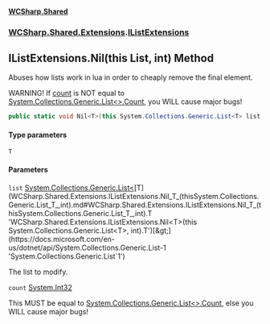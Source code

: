 #### [WCSharp.Shared](README.md 'README')
### [WCSharp.Shared.Extensions](WCSharp.Shared.Extensions.md 'WCSharp.Shared.Extensions').[IListExtensions](WCSharp.Shared.Extensions.IListExtensions.md 'WCSharp.Shared.Extensions.IListExtensions')

## IListExtensions.Nil<T>(this List<T>, int) Method

Abuses how lists work in lua in order to cheaply remove the final element.  
  
WARNING! If [count](WCSharp.Shared.Extensions.IListExtensions.Nil_T_(thisSystem.Collections.Generic.List_T_,int).md#WCSharp.Shared.Extensions.IListExtensions.Nil_T_(thisSystem.Collections.Generic.List_T_,int).count 'WCSharp.Shared.Extensions.IListExtensions.Nil<T>(this System.Collections.Generic.List<T>, int).count') is NOT equal to [System.Collections.Generic.List&lt;&gt;.Count](https://docs.microsoft.com/en-us/dotnet/api/System.Collections.Generic.List-1.Count 'System.Collections.Generic.List`1.Count'), you WILL cause major bugs!

```csharp
public static void Nil<T>(this System.Collections.Generic.List<T> list, int count);
```
#### Type parameters

<a name='WCSharp.Shared.Extensions.IListExtensions.Nil_T_(thisSystem.Collections.Generic.List_T_,int).T'></a>

`T`
#### Parameters

<a name='WCSharp.Shared.Extensions.IListExtensions.Nil_T_(thisSystem.Collections.Generic.List_T_,int).list'></a>

`list` [System.Collections.Generic.List&lt;](https://docs.microsoft.com/en-us/dotnet/api/System.Collections.Generic.List-1 'System.Collections.Generic.List`1')[T](WCSharp.Shared.Extensions.IListExtensions.Nil_T_(thisSystem.Collections.Generic.List_T_,int).md#WCSharp.Shared.Extensions.IListExtensions.Nil_T_(thisSystem.Collections.Generic.List_T_,int).T 'WCSharp.Shared.Extensions.IListExtensions.Nil<T>(this System.Collections.Generic.List<T>, int).T')[&gt;](https://docs.microsoft.com/en-us/dotnet/api/System.Collections.Generic.List-1 'System.Collections.Generic.List`1')

The list to modify.

<a name='WCSharp.Shared.Extensions.IListExtensions.Nil_T_(thisSystem.Collections.Generic.List_T_,int).count'></a>

`count` [System.Int32](https://docs.microsoft.com/en-us/dotnet/api/System.Int32 'System.Int32')

This MUST be equal to [System.Collections.Generic.List&lt;&gt;.Count](https://docs.microsoft.com/en-us/dotnet/api/System.Collections.Generic.List-1.Count 'System.Collections.Generic.List`1.Count'), else you WILL cause major bugs!